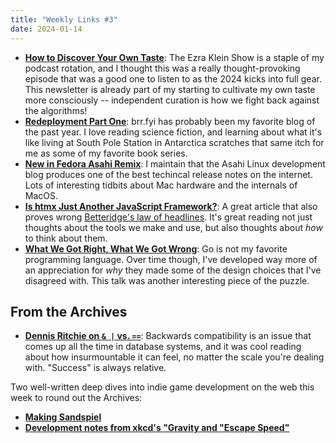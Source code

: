 ```yaml
---
title: "Weekly Links #3"
date: 2024-01-14
---
```


- [**How to Discover Your Own
  Taste**](https://www.nytimes.com/2024/01/09/opinion/ezra-klein-podcast-kyle-chayka.html): The Ezra
  Klein Show is a staple of my podcast rotation, and I thought this was a really thought-provoking
  episode that was a good one to listen to as the 2024 kicks into full gear. This newsletter is
  already part of my starting to cultivate my own taste more consciously -- independent curation is
  how we fight back against the algorithms!
- [**Redeployment Part One**](https://brr.fyi/posts/redeployment-part-one): brr.fyi has probably been my
  favorite blog of the past year. I love reading science fiction, and learning about what it's like
  living at South Pole Station in Antarctica scratches that same itch for me as some of my favorite
  book series.
- [**New in Fedora Asahi Remix**](https://asahilinux.org/2024/01/fedora-asahi-new/): I maintain that the
  Asahi Linux development blog produces one of the best techincal release notes on the
  internet. Lots of interesting tidbits about Mac hardware and the internals of MacOS.
- [**Is htmx Just Another JavaScript
  Framework?**](https://htmx.org/essays/is-htmx-another-javascript-framework/): A great article that
  also proves wrong [Betteridge's law of
  headlines](https://en.wikipedia.org/wiki/Betteridge%27s_law_of_headlines). It's great reading not
  just thoughts about the tools we make and use, but also thoughts about _how_ to think about them.
- [**What We Got Right, What We Got
  Wrong**](https://commandcenter.blogspot.com/2024/01/what-we-got-right-what-we-got-wrong.html): Go is
  not my favorite programming language. Over time though, I've developed way more of an appreciation
  for _why_ they made some of the design choices that I've disagreed with. This talk was another
  interesting piece of the puzzle.

## From the Archives
- [**Dennis Ritchie on `& |` vs. `==`**](https://www.lysator.liu.se/c/dmr-on-or.html): Backwards
  compatibility is an issue that comes up all the time in database systems, and it was cool reading
  about how insurmountable it can feel, no matter the scale you're dealing with. "Success" is always
  relative.

Two well-written deep dives into indie game development on the web this week to round out the
Archives:
- [**Making Sandspiel**](https://maxbittker.com/making-sandspiel)
- [**Development notes from xkcd's "Gravity and "Escape
  Speed"**](https://chromakode.com/post/xkcd-gravity-escape-speed/)
